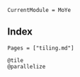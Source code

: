 ```@meta
CurrentModule = MoYe
```
## Index

```@index
Pages = ["tiling.md"]
```

```@docs
@tile
@parallelize
```